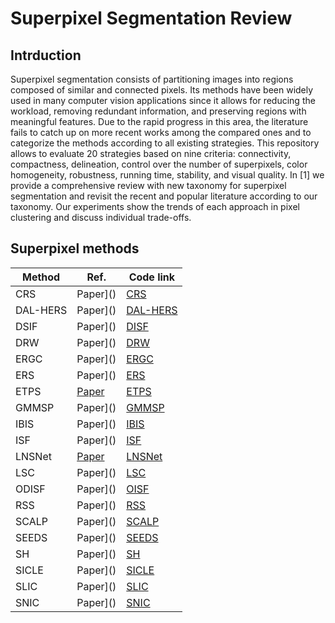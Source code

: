 # Superpixel Segmentation Review

## Intrduction

Superpixel segmentation consists of partitioning images into regions composed of similar and connected
pixels. Its methods have been widely used in many computer vision applications since it allows for reducing
the workload, removing redundant information, and preserving regions with meaningful features. Due to
the rapid progress in this area, the literature fails to catch up on more recent works among the compared
ones and to categorize the methods according to all existing strategies. This repository allows to evaluate 20 strategies based on nine criteria: connectivity, compactness, delineation, control over the number of superpixels, color homogeneity, robustness, running time, stability, and visual quality. In [1] we provide a comprehensive review with new taxonomy for superpixel segmentation and revisit the recent and popular literature according to our taxonomy. Our experiments show the trends of each approach in pixel clustering and discuss individual trade-offs. 

## Superpixel methods

| Method   | Ref. | Code link |
|----------|------|-----------|
| CRS      |Paper]()|[CRS](https://github.com/davidstutz/superpixel-benchmark)|
| DAL-HERS |Paper]()|[DAL-HERS](https://github.com/hankuipeng/DAL-HERS)|
| DSIF     |Paper]()|[DISF](https://github.com/LIDS-UNICAMP/ODISF)|
| DRW      |Paper]()|[DRW](https://github.com/zh460045050/DRW)|
| ERGC     |Paper]()|[ERGC](https://github.com/davidstutz/superpixel-benchmark)|
| ERS      |Paper]()|[ERS](https://github.com/akanazawa/collective-classification/tree/master/segmentation)|
| ETPS     |[Paper](http://openaccess.thecvf.com/content_cvpr_2015/html/Yao_Real-Time_Coarse-to-Fine_Topologically_2015_CVPR_paper.html)|[ETPS](https://bitbucket.org/mboben/spixel/src/master/)|
| GMMSP    |Paper]()|[GMMSP](https://github.com/ahban/GMMSP-superpixel)|
| IBIS     |Paper]()|[IBIS](https://github.com/xapha/IBIS)|
| ISF      |Paper]()|[ISF](https://www.ic.unicamp.br/afalcao/downloads.html)|
| LNSNet   |[Paper](http://openaccess.thecvf.com/content/CVPR2021/html/Zhu_Learning_the_Superpixel_in_a_Non-Iterative_and_Lifelong_Manner_CVPR_2021_paper.html)|[LNSNet](https://github.com/zh460045050/LNSNet)|
| LSC      |Paper]()|[LSC](https://jschenthu.weebly.com/projects.html)|
| ODISF    |Paper]()|[OISF](https://github.com/LIDS-UNICAMP/ODISF)|
| RSS      |Paper]()|[RSS](https://github.com/dfchai/Rooted-Spanning-Superpixels)|
| SCALP    |Paper]()|[SCALP](https://github.com/rgiraud/scalp)|
| SEEDS    |Paper]()|[SEEDS](https://github.com/davidstutz/superpixel-benchmark)|
| SH       |Paper]()|[SH](https://github.com/semiquark1/boruvka-superpixel)|
| SICLE    |Paper]()|[SICLE](https://github.com/LIDS-UNICAMP/SICLE)|
| SLIC     |Paper]()|[SLIC](https://www.epfl.ch/labs/ivrl/research/slic-superpixels/)|
| SNIC     |Paper]()|[SNIC](https://github.com/achanta/SNIC)|

